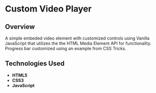 # Custom Video Player

## Overview
A simple embeded video element with customized controls using Vanilla JavaScript that utilizes the the HTML Media Element API for functionality. Progress bar customized using an example from CSS Tricks.

## Technologies Used
* **HTML5**
* **CSS3**
* **JavaScript**
